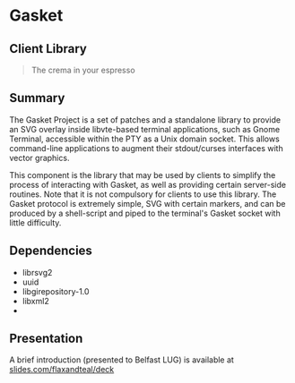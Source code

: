 # Gasket
## Client Library

> The crema in your espresso

## Summary

The Gasket Project is a set of patches and a standalone library to provide an SVG overlay inside
libvte-based terminal applications, such as Gnome Terminal, accessible within the PTY as a
Unix domain socket. This allows command-line applications to augment their stdout/curses interfaces
with vector graphics.

This component is the library that may be used by clients to simplify the process of interacting
with Gasket, as well as providing certain server-side routines. Note that it is not compulsory for
clients to use this library. The Gasket protocol is extremely simple, SVG with certain markers, and
can be produced by a shell-script and piped to the terminal's Gasket socket with little difficulty.

## Dependencies

* librsvg2
* uuid
* libgirepository-1.0
* libxml2
* 

## Presentation

A brief introduction (presented to Belfast LUG) is available
at [slides.com/flaxandteal/deck](http://slides.com/flaxandteal/deck "Slide.com Gasket Presentation")
